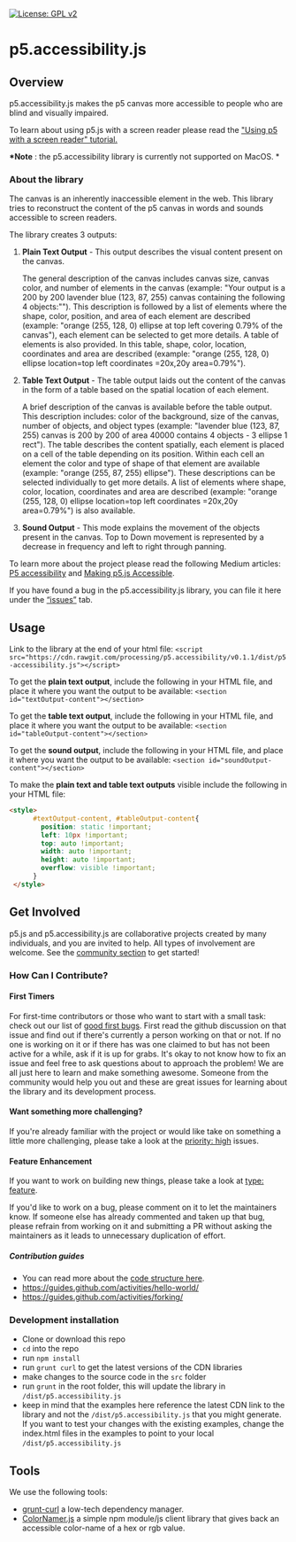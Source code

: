 [![License: GPL v2](https://img.shields.io/badge/License-GPL%20v2-blue.svg)](https://www.gnu.org/licenses/old-licenses/gpl-2.0.en.html)

# p5.accessibility.js

## Overview

p5.accessibility.js makes the p5 canvas more accessible to people who are blind and visually impaired.

To learn about using p5.js with a screen reader please read the ["Using p5 with a screen reader" tutorial.](https://p5js.org/learn/p5-screen-reader.html)

**\*Note** : the p5.accessibility library is currently not supported on MacOS. \*

### About the library

The canvas is an inherently inaccessible element in the web. This library tries to reconstruct the content of the p5 canvas in words and sounds accessible to screen readers.

The library creates 3 outputs:

1.  **Plain Text Output** - This output describes the visual content present on the canvas.

    The general description of the canvas includes canvas size, canvas color, and number of elements in the canvas (example: "Your output is a 200 by 200 lavender blue (123, 87, 255) canvas containing the following 4 objects:""). This description is followed by a list of elements where the shape, color, position, and area of each element are described (example: "orange (255, 128, 0) ellipse at top left covering 0.79% of the canvas"), each element can be selected to get more details. A table of elements is also provided. In this table, shape, color, location, coordinates and area are described (example: "orange (255, 128, 0) ellipse location=top left coordinates =20x,20y area=0.79%").

2.  **Table Text Output** - The table output laids out the content of the canvas in the form of a table based on the spatial location of each element.

    A brief description of the canvas is available before the table output. This description includes: color of the background, size of the canvas, number of objects, and object types (example: "lavender blue (123, 87, 255) canvas is 200 by 200 of area 40000 contains 4 objects - 3 ellipse 1 rect"). The table describes the content spatially, each element is placed on a cell of the table depending on its position. Within each cell an element the color and type of shape of that element are available (example: "orange (255, 87, 255) ellipse"). These descriptions can be selected individually to get more details. A list of elements where shape, color, location, coordinates and area are described (example: "orange (255, 128, 0) ellipse location=top left coordinates =20x,20y area=0.79%") is also available.

3.  **Sound Output** - This mode explains the movement of the objects present in the canvas. Top to Down movement is represented by a decrease in frequency and left to right through panning.

To learn more about the project please read the following Medium articles: [P5 accessibility](https://medium.com/processing-foundation/accessibility-115d84535fa8) and [Making p5.js Accessible](https://medium.com/processing-foundation/making-p5-js-accessible-e2ce366e05a0).

If you have found a bug in the p5.accessibility.js library, you can file it here under the [“issues”](https://github.com/processing/p5.accessibility/issues) tab.

## Usage

Link to the library at the end of your html file:
`<script src="https://cdn.rawgit.com/processing/p5.accessibility/v0.1.1/dist/p5-accessibility.js"></script>`

To get the **plain text output**, include the following in your HTML file, and place it where you want the output to be available:
`<section id="textOutput-content"></section>`

To get the **table text output**, include the following in your HTML file, and place it where you want the output to be available:
`<section id="tableOutput-content"></section>`

To get the **sound output**, include the following in your HTML file, and place it where you want the output to be available:
`<section id="soundOutput-content"></section>`

To make the **plain text and table text outputs** visible include the following in your HTML file:

```html
<style>
      #textOutput-content, #tableOutput-content{
        position: static !important;
        left: 10px !important;
        top: auto !important;
        width: auto !important;
        height: auto !important;
        overflow: visible !important;
      }
 </style>
```

## Get Involved

p5.js and p5.accessibility.js are collaborative projects created by many individuals, and you are invited to help. All types of involvement are welcome. See the [community section](https://p5js.org/community/) to get started!

### How Can I Contribute?

#### First Timers

For first-time contributors or those who want to start with a small task: check out our list of [good first bugs](https://github.com/processing/p5.accessibility/issues?q=is%3Aopen+is%3Aissue+label%3A%22good+first+issue%22). First read the github discussion on that issue and find out if there's currently a person working on that or not. If no one is working on it or if there has was one claimed to but has not been active for a while, ask if it is up for grabs. It's okay to not know how to fix an issue and feel free to ask questions about to approach the problem! We are all just here to learn and make something awesome. Someone from the community would help you out and these are great issues for learning about the library and its development process.

#### Want something more challenging?

If you're already familiar with the project or would like take on something a little more challenging, please take a look at the [priority: high](https://github.com/processing/p5.accessibility/issues?q=is%3Aopen+is%3Aissue+label%3A%22priority%3A+high%22) issues.

#### Feature Enhancement

If you want to work on building new things, please take a look at [type: feature](https://github.com/processing/p5.accessibility/issues?q=is%3Aopen+is%3Aissue+label%3A%22type%3A+feature%22).

If you'd like to work on a bug, please comment on it to let the maintainers know. If someone else has already commented and taken up that bug, please refrain from working on it and submitting a PR without asking the maintainers as it leads to unnecessary duplication of effort.

##### Contribution guides

- You can read more about the [code structure here](https://github.com/processing/p5.accessibility/blob/master/CodeStructure.md).
- https://guides.github.com/activities/hello-world/
- https://guides.github.com/activities/forking/

### Development installation

- Clone or download this repo
- `cd` into the repo
- run `npm install`
- run `grunt curl` to get the latest versions of the CDN libraries
- make changes to the source code in the `src` folder
- run `grunt` in the root folder, this will update the library in `/dist/p5.accessibility.js`
- keep in mind that the examples here reference the latest CDN link to the library and not the `/dist/p5.accessibility.js` that you might generate. If you want to test your changes with the existing examples, change the index.html files in the examples to point to your local `/dist/p5.accessibility.js`

## Tools

We use the following tools:

- [grunt-curl](https://github.com/twolfson/grunt-curl) a low-tech dependency manager.
- [ColorNamer.js](https://github.com/MathuraMG/color-namer) a simple npm module/js client library that gives back an accessible color-name of a hex or rgb value.
